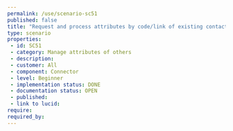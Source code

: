 ```yaml
---
permalink: /use/scenario-sc51
published: false
title: "Request and process attributes by code/link of existing contacts"
type: scenario
properties:
 - id: SC51
 - category: Manage attributes of others
 - description: 
 - customer: All
 - component: Connector
 - level: Beginner
 - implementation status: DONE
 - documentation status: OPEN
 - published: 
 - link to lucid: 
require:
required_by:
---
```

